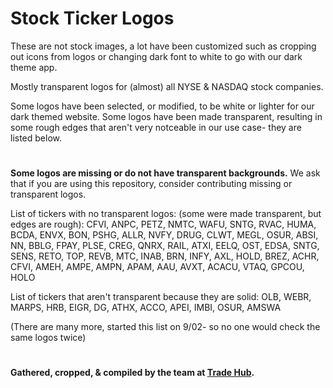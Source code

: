 # Stock Ticker Logos
These are not stock images, a lot have been customized such as cropping out icons from logos or changing dark font to white to go with our dark theme app.

Mostly transparent logos for (almost) all NYSE & NASDAQ stock companies.

Some logos have been selected, or modified, to be white or lighter for our dark themed website. Some logos have been made transparent, resulting in some rough edges that aren't very notceable in our use case- they are listed below.
#
**Some logos are missing or do not have transparent backgrounds.** We ask that if you are using this repository, consider contributing missing or transparent logos.

List of tickers with no transparent logos: (some were made transparent, but edges are rough): CFVI, ANPC, PETZ, NMTC, WAFU, SNTG, RVAC, HUMA, BCDA, ENVX, BON, PSHG, ALLR, NVFY, DRUG, CLWT, MEGL, OSUR, ABSI, NN, BBLG, FPAY, PLSE, CREG, QNRX, RAIL, ATXI, EELQ, OST, EDSA, SNTG, SENS, RETO, TOP, REVB, MTC, INAB, BRN, INFY, AXL, HOLD, BREZ, ACHR, CFVI, AMEH, AMPE, AMPN, APAM, AAU, AVXT, ACACU, VTAQ, GPCOU, HOLO

List of tickers that aren't transparent because they are solid: OLB, WEBR, MARPS, HRB, EIGR, DG, ATHX, ACCO, APEI, IMBI, OSUR, AMSWA

(There are many more, started this list on 9/02- so no one would check the same logos twice)
#
#### Gathered, cropped, & compiled by the team at [Trade Hub](https://thetradehub.net "A free social trading app").

